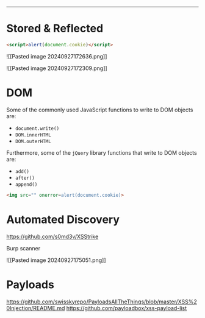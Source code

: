 ___
# Stored & Reflected

```html
<script>alert(document.cookie)</script>
```

![[Pasted image 20240927172636.png]]

![[Pasted image 20240927172309.png]]

# DOM 

Some of the commonly used JavaScript functions to write to DOM objects are:

- `document.write()`
- `DOM.innerHTML`
- `DOM.outerHTML`

Furthermore, some of the `jQuery` library functions that write to DOM objects are:

- `add()`
- `after()`
- `append()`

```html
<img src="" onerror=alert(document.cookie)>
```


# Automated Discovery

https://github.com/s0md3v/XSStrike

Burp scanner

![[Pasted image 20240927175051.png]]
# Payloads

https://github.com/swisskyrepo/PayloadsAllTheThings/blob/master/XSS%20Injection/README.md
https://github.com/payloadbox/xss-payload-list


